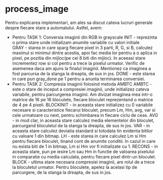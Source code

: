 # process_image

Pentru explicarea implementari, am ales sa discut cateva lucruri generale despre fiecare stare a automatului. Astfel, avem:
-	Pentru TASK 1: Conversia imaginii din RGB in grayscale
INIT - reprezinta o prima stare unde initializam anumite variabile cu valori initiale 	
GRAY - starea in care sparg fiecare pixel in 3 parti, R, G, si B, calculez maximul si minimul dintre acestia, apoi fac media lor pentru a o aplica in pixel, pe pozitia din mijloc(pe cei 8 biti din mijloc). In aceeasi stare incrementez row si col pentru a trece la pixelul urmator. Verific de asemenea daca am ajuns la finalul imaginii. Mentionez ca imaginea a fost parcursa de la stanga la dreapta, de sus in jos.
DONE	- este starea in care pun gray_done pe 1 pentru a anunta terminarea conversiei.
-	Pentru TASK 2: Compresia imaginii folosind metoda AMBTC
AMBTC - este o stare de inceput a compresiei imaginii, unde initializez cateva variabile, pentru parcurgerea imaginii. Am divizat imaginea mea intr-o matrice de 16 pe 16 bloculete, fiecare bloculet reprezentand o matrice de 4 pe 4 pixeli.
BLOCKINIT - in aceasta stare initializez cu 0 variabile necesare si caracteristice fiecarui bloculet, precum Lm, Hm, avg, var si cele urmatoare cu next, pentru schimbarea in fiecare ciclu de ceas.
AVG - in mod clar, in aceasta stare calculez media elementelor din bloculet, parcurgand bloculetul de la stanga la dreapta, de sus in jos.
VAR - in aceasta stare calculez deviatia standard si totodata tin evidenta bitilor cu valoare 1 din bitmap. 
LH - este starea in care calculez Lm si Hm pentru fiecare bloculet, tinand cont de anumite conditii. In cazul in care nu exista biti de 1 in bitmap, Lm si Hm vor fi initializate cu 1.
RECONS - in aceasta stare, pun pe iesire Lm sau Hm in functie de valoarea pixelului in comparatie cu media calculata, pentru fiecare pixel dintr-un bloculet.
BLOCK - ultima stare necesara compresiei imaginii, are rolul de a trece la bloculetul urmator. Pentru bloculete, apelez la acelasi tip de parcurgere, de la stanga la dreapta, de sus in jos. 
